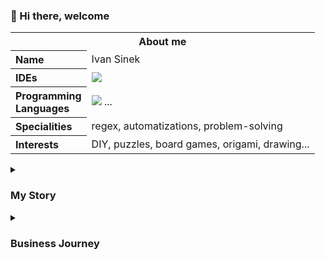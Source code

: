 ### :wave: Hi there, welcome

<table>
	<tr>
		<th colspan="2">About me</th>
	</tr>
	<tr>
		<th align="left">Name</td>
		<td>Ivan Sinek</td>
	</tr>
	<tr>
		<th align="left">IDEs</td>
		<td><img src="https://skillicons.dev/icons?i=vim,vscode" /></td>
	</tr>
	<tr>
		<th align="left">Programming<br>Languages</td>
		<td><img src="https://skillicons.dev/icons?i=c,python,bash,cs,js,php" /> ...</td>
	</tr>
	<tr>
		<th align="left">Specialities</td>
		<td>regex, automatizations, problem-solving</td>
	</tr>
	<tr>
		<th align="left">Interests</td>
		<td>DIY, puzzles, board games, origami, drawing...</td>
	</tr>
</table>

<details>
	<summary><h3>My Story</h3></summary>

It all started on May 1st 1993., in the small yet charming town of Bjelovar, Croatia. As a child, I was always curious
and loved to take apart toys, especially if they had motors inside. I would spend countless hours tinkering with LEGO
blocks, gluing motors to them, and sending them down the stairs with an improvised parachute or crashing them into
walls.

When I was 12 years old, our informatics teacher showed us a small robotic arm that he programmed himself. From that day
on, I knew I wanted to learn how to program everything. The following spring, I started learning QBasic and simple
algorithms, and there was no turning back after that.

In high school, I continued to learn C and C++ and honed my problem-solving skills. In 2012, after seven years of
competing, I participated in the national competition in computer science. Alongside programming, I also learned as much
as I could about mathematics, electronics, and physics.

As mathematics and programming were my strong suits, I began studying computer science at the Polytechnic of Zagreb in
2012. After completing my first year of college, I started working as a web developer, then a PHP developer, and later
as a .NET developer and professor's assistant. Eventually, I returned to my roots as a C programmer. During this time,
I obtained my bachelor's and master's degrees.

After all these years, I still enjoy programming competitions, problem-solving, and tearing everything apart and putting
it back together. If the day had 60 hours instead of 24, I'm not sure if that would be enough time to complete all the
DIY projects, learn new skills, and solve all the fun problems I'd like to solve.

To read more about my business journey or projects, please check out my other pages. If you'd like everything summarized
in a PDF, you can download it here.

</details>

<details>
	<summary><h3>Business Journey</h3></summary>

#### Business Computer Systems
During my high school internship, I spent almost three years learning about the maintenance and repair of computers and
computer equipment.

#### Cesar informatika d.o.o.
This was my first job as a programmer. My primary responsibility was adding features to existing web applications. One
of my favorite projects was the Grader for Polytechnic of Zagreb. It was an interesting project that involved a database
of programming tasks, an online compiler, solution testing, and source code comparator.

#### BoatBooker
At BoatBooker, a small company with a big international product, I learned a lot about web development, PHP, and the
Drupal framework. My responsibilities included almost everything related to customer websites, such as integrating
widgets, creating HTML newsletters, designing CMS, and teaching customers how to use them.

#### [KING ICT](https://king-ict.com/)
KING ICT is where I matured professionally. I earned my spot in the company by winning the CodeChallenge student
competition in 2015. While there, I learned the importance of good colleagues and work ethics. I mastered .NET, SQL
server, release management, continuous integration, and scrum. During my time there, I earned several Microsoft
certificates, worked on multiple enterprise projects, and initiated several programming educations and competitions.

#### [Ericsson Nikola Tesla](https://www.ericsson.hr/en/)
After working in web technologies for several years, I had the opportunity to work with hardware that would be used all
over the world at Ericsson Nikola Tesla. Here, I learned a lot about Linux, bash, Python, GIT, hardware, and polished my
knowledge of C. Most of my time at Ericsson Nikola Tesla was spent working on the latest products with teams in Sweden.
Depending on the team, I worked in various roles, including developer, technical team lead, and product guardian.

</details>
